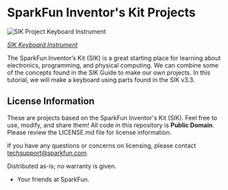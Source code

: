 SparkFun Inventor's Kit Projects
=====================================

![SIK Project Keyboard Instrument](https://cdn.sparkfun.com/assets/learn_tutorials/5/0/2/SIK_Keyboard_Instrument_Tutorial-14.jpg)

[*SIK Keyboard Instrument*](https://learn.sparkfun.com/tutorials/sik-keyboard-instrument)

The SparkFun Inventor’s Kit (SIK) is a great starting place for learning about electronics, programming, and physical computing. We can combine some of the concepts found in the SIK Guide to make our own projects. In this tutorial, we will make a keyboard using parts found in the SIK v3.3.

License Information
-------------------

These are projects based on the SparkFun Inventor's Kit (SIK). Feel free to use, modify, and share them! All code in this repository is **Public Domain**. Please review the LICENSE.md file for license information. 

If you have any questions or concerns on licensing, please contact techsupport@sparkfun.com.

Distributed as-is; no warranty is given.

- Your friends at SparkFun.

_<COLLABORATION CREDIT>_
